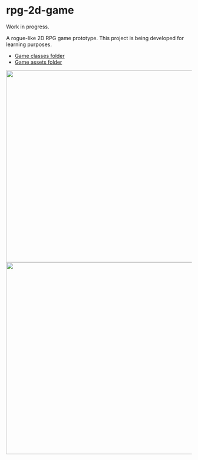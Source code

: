# rpg-2d-game

Work in progress.

A rogue-like 2D RPG game prototype. This project is being developed for learning purposes.

* [Game classes folder](https://github.com/EduardoKenji/rpg-2d-game/tree/master/core/src/com/mygdx/game)
* [Game assets folder](https://github.com/EduardoKenji/rpg-2d-game/tree/master/android/assets)

<img src="pictures/v1.gif" width="520">
<img src="pictures/v2.gif" width="520">

